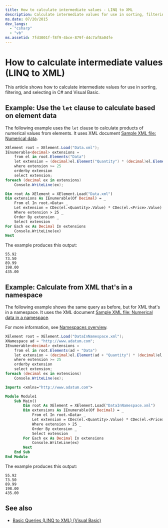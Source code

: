 ```yaml
---
title: How to calculate intermediate values - LINQ to XML
description: Calculate intermediate values for use in sorting, filtering, and selecting.
ms.date: 07/20/2015
dev_langs:
  - "csharp"
  - "vb"
ms.assetid: 7fd3001f-f8f9-4bce-879f-d4c7af8a04fe
---
```


# How to calculate intermediate values (LINQ to XML)

This article shows how to calculate intermediate values for use in sorting, filtering, and selecting in C# and Visual Basic.

## Example: Use the `let` clause to calculate based on element data

The following example uses the `let` clause to calculate products of numerical values from elements. It uses XML document [Sample XML file: Numerical data](sample-xml-file-numerical-data.md).

```csharp
XElement root = XElement.Load("Data.xml");
IEnumerable<decimal> extensions =
    from el in root.Elements("Data")
    let extension = (decimal)el.Element("Quantity") * (decimal)el.Element("Price")
    where extension >= 25
    orderby extension
    select extension;
foreach (decimal ex in extensions)
    Console.WriteLine(ex);
```

```vb
Dim root As XElement = XElement.Load("Data.xml")
Dim extensions As IEnumerable(Of Decimal) = _
    From el In root.<Data> _
    Let extension = CDec(el.<Quantity>.Value) * CDec(el.<Price>.Value) _
    Where extension > 25 _
    Order By extension _
    Select extension
For Each ex As Decimal In extensions
    Console.WriteLine(ex)
Next
```

The example produces this output:

```output
55.92
73.50
89.99
198.00
435.00
```

## Example: Calculate from XML that's in a namespace

The following example shows the same query as before, but for XML that's in a namespace. It uses the XML document [Sample XML file: Numerical data in a namespace](sample-xml-file-numerical-data-namespace.md).

For more information, see [Namespaces overview](namespaces-overview.md).

```csharp
XElement root = XElement.Load("DataInNamespace.xml");
XNamespace ad = "http://www.adatum.com";
IEnumerable<decimal> extensions =
    from el in root.Elements(ad + "Data")
    let extension = (decimal)el.Element(ad + "Quantity") * (decimal)el.Element(ad + "Price")
    where extension >= 25
    orderby extension
    select extension;
foreach (decimal ex in extensions)
    Console.WriteLine(ex);
```

```vb
Imports <xmlns="http://www.adatum.com">

Module Module1
    Sub Main()
        Dim root As XElement = XElement.Load("DataInNamespace.xml")
        Dim extensions As IEnumerable(Of Decimal) = _
            From el In root.<Data> _
            Let extension = CDec(el.<Quantity>.Value) * CDec(el.<Price>.Value) _
            Where extension > 25 _
            Order By extension _
            Select extension
        For Each ex As Decimal In extensions
            Console.WriteLine(ex)
        Next
    End Sub
End Module
```

The example produces this output:

```output
55.92
73.50
89.99
198.00
435.00
```

## See also

- [Basic Queries (LINQ to XML) (Visual Basic)](../../visual-basic/programming-guide/concepts/linq/basic-queries-linq-to-xml.md)
